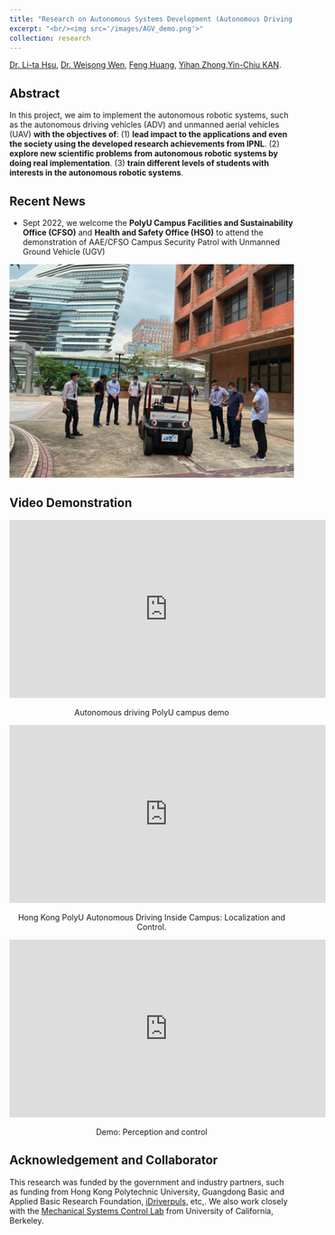 ```yaml
---
title: "Research on Autonomous Systems Development (Autonomous Driving Vehicles, Unmanned Aerial Vehicles, Space Robotics)"
excerpt: "<br/><img src='/images/AGV_demo.png'>"
collection: research
---
```



<!-- IPNL​ implements the autoware package to realize a low-speed AGV. The localization, guidance, and control functions are self-developed. This research aims to gain an understanding of the whole AGV system for IPNL members. The wire-controllable vehicle is donated by [iDriverpuls](https://www.idriverplus.com/cn/index.html) which is a successful startup company -->



[Dr. Li-ta Hsu](https://www.polyu-ipn-lab.com/), [Dr. Weisong Wen](https://weisongwen.github.io/), [Feng Huang](https://www.polyu-ipn-lab.com/people), [Yihan Zhong](https://www.polyu-ipn-lab.com/people),[Yin-Chiu KAN](https://www.polyu.edu.hk/aae/people/technical-staff/). 

## Abstract
In this project, we aim to implement the autonomous robotic systems, such as the autonomous driving vehicles (ADV) and unmanned aerial vehicles (UAV) **with the objectives of**: (1) **lead impact to the applications and even the society using the developed research achievements from IPNL**. (2) **explore new scientific problems from autonomous robotic systems by doing real implementation**. (3) **train different levels of students with interests in the autonomous robotic systems**.

## Recent News
- Sept 2022, we welcome the **PolyU Campus Facilities and Sustainability Office (CFSO)** and **Health and Safety Office (HSO)** to attend the demonstration of AAE/CFSO Campus Security Patrol with Unmanned Ground Vehicle (UGV)
<p align="center">
  <img width="800" src="/images/demo_20220923.jpg">
</p>

## Video Demonstration

<p align="center">
  <iframe width="560" height="315" src="https://www.youtube.com/embed/Q0nq1vHeinM" title="YouTube video player" frameborder="0" allow="accelerometer; autoplay; clipboard-write; encrypted-media; gyroscope; picture-in-picture" allowfullscreen></iframe>
</p>
<center> Autonomous driving PolyU campus demo</center>

<p align="center">
  <iframe width="560" height="315" src="https://www.youtube.com/embed/90fOkCs_ID4" title="YouTube video player" frameborder="0" allow="accelerometer; autoplay; clipboard-write; encrypted-media; gyroscope; picture-in-picture" allowfullscreen></iframe>
</p>
<center> Hong Kong PolyU Autonomous Driving Inside Campus: Localization and Control.</center>

<p align="center">
  <iframe width="560" height="315" src="https://www.youtube.com/embed/FQ5aHB4o3jg" title="YouTube video player" frameborder="0" allow="accelerometer; autoplay; clipboard-write; encrypted-media; gyroscope; picture-in-picture" allowfullscreen></iframe>
</p>
<center> Demo: Perception and control</center>


## Acknowledgement and Collaborator
This research was funded by the government and industry partners, such as funding from Hong Kong Polytechnic University, Guangdong Basic and Applied Basic Research Foundation, [iDriverpuls](https://www.idriverplus.com/cn/index.html), etc,. We also work closely with the [Mechanical Systems Control Lab](https://msc.berkeley.edu/) from University of California, Berkeley. 